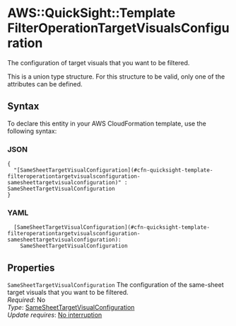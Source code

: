 # AWS::QuickSight::Template FilterOperationTargetVisualsConfiguration<a name="aws-properties-quicksight-template-filteroperationtargetvisualsconfiguration"></a>

The configuration of target visuals that you want to be filtered\.

This is a union type structure\. For this structure to be valid, only one of the attributes can be defined\.

## Syntax<a name="aws-properties-quicksight-template-filteroperationtargetvisualsconfiguration-syntax"></a>

To declare this entity in your AWS CloudFormation template, use the following syntax:

### JSON<a name="aws-properties-quicksight-template-filteroperationtargetvisualsconfiguration-syntax.json"></a>

```
{
  "[SameSheetTargetVisualConfiguration](#cfn-quicksight-template-filteroperationtargetvisualsconfiguration-samesheettargetvisualconfiguration)" : SameSheetTargetVisualConfiguration
}
```

### YAML<a name="aws-properties-quicksight-template-filteroperationtargetvisualsconfiguration-syntax.yaml"></a>

```
  [SameSheetTargetVisualConfiguration](#cfn-quicksight-template-filteroperationtargetvisualsconfiguration-samesheettargetvisualconfiguration): 
    SameSheetTargetVisualConfiguration
```

## Properties<a name="aws-properties-quicksight-template-filteroperationtargetvisualsconfiguration-properties"></a>

`SameSheetTargetVisualConfiguration`  <a name="cfn-quicksight-template-filteroperationtargetvisualsconfiguration-samesheettargetvisualconfiguration"></a>
The configuration of the same\-sheet target visuals that you want to be filtered\.  
*Required*: No  
*Type*: [SameSheetTargetVisualConfiguration](aws-properties-quicksight-template-samesheettargetvisualconfiguration.md)  
*Update requires*: [No interruption](https://docs.aws.amazon.com/AWSCloudFormation/latest/UserGuide/using-cfn-updating-stacks-update-behaviors.html#update-no-interrupt)